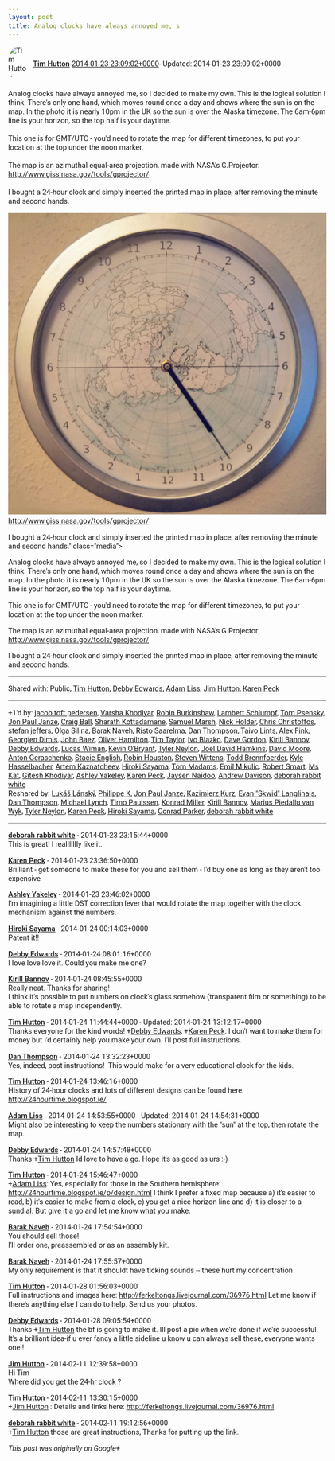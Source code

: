 ```yaml
---
layout: post
title: Analog clocks have always annoyed me, s
---
```


<html><head><meta charset="utf-8"><title>Analog clocks have always annoyed me, so I decided to make my own. This is th...</title><style>body {font: 11pt Roboto, Arial, sans-serif; max-width: 640px; margin: 24px;}.author-photo {border-radius: 50%; margin-right: 10px; width: 40px;}.author {font-weight: 500;}.main-content {margin: 15px 0 15px;}.post-title {font-weight: bold;}.location {display: block; margin-top: 15px;}.location img {float: left; margin-right: 5px; width: 20px;}.media-link {display: inline-block; max-width: 100%; vertical-align: top;}.media-link p {margin-top: 5px; max-height: 4em; overflow: scroll;}.media {max-height: 100vh; max-width: 100%;}.video-placeholder {background: black; display: flex; height: 300px; max-width: 100%; width: 640px;}.play-icon {border-bottom: 30px solid transparent; border-left: 50px solid white; border-top: 30px solid transparent; color: white; margin: auto;}.album {max-height: 800px; overflow: scroll; width: calc(100vw - 48px);}.album .media-link {margin-right: 5px; max-width: 250px;}.album .media {max-height: 250px;}.link-embed {border-top: 1px solid lightgrey; display: block; margin-top: 20px;}.link-embed img {max-width: 100%;}.inline-link-embed {display: block;}.inline-link-embed img {vertical-align: middle;}.link-title {display: inline-block; font-size: medium; font-weight: 300; padding-left: 1em;}.reshare-attribution {display: block; font-weight: bold; margin-bottom: 10px;}.poll-image {margin-bottom: 5px; max-height: 300px; max-width: 500px;}.poll-choice {align-items: center; display: flex; margin-bottom: 5px; max-width: 500px;}.poll-choice-percentage {background-color: lightblue; height: 100%; left: 0; position: absolute; z-index: -1;}.poll-choice-selected {margin-right: 5px;}.poll-choice-results {border: 1px solid lightgray; border-radius: 5px; display: flex; line-height: 40px; overflow: hidden; padding: 0 8px; position: relative;}.poll-choice-results, .poll-choice-description {flex-grow: 1; margin-right: 10px;}.poll-choice-image {width: 100%;}.poll-choice-image, .poll-choice-image img {max-height: 40px; max-width: 100px;}.poll-choice-votes {max-height: 100px; overflow: auto;}.plus-entity-embed {color: black; display: block; text-decoration: none;}.plus-entity-embed-cover-photo {max-height: 300px; max-width: 100%;}.plus-entity-embed-info {padding: 0 1em 1em;}.plus-entity-embed-info h2 {font-weight: 500; margin: 10px 0;}.plus-entity-embed-info p {font-size: small; margin: 0;}.collection-owner-avatar {border-radius: 50%; border: 2px solid white; height: 40px; margin-top: -22px;}.visibility {padding: 1em 0; border-top: 1px solid grey;}.post-activity {padding: 1em 0; border-top: 1px solid grey;}.comments {border-top: 1px solid gray; padding-top: 1em;}.comment + .comment {margin-top: 1em;}.comment .media-link, .comment .inline-link-embed {margin-top: 5px;}</style></head><body><div style="margin-bottom:1em;"><div style="display:flex; align-items:center"><img class="author-photo" src="https://lh4.googleusercontent.com/-epo4ZZKNqEw/AAAAAAAAAAI/AAAAAAAAVSU/qu3LpcHEnoQ/s64-c/photo.jpg" alt="Tim Hutton"><a href="https://plus.google.com/+TimHutton" target="_blank" class="author">Tim Hutton</a> - <a target="_blank" href="https://plus.google.com/+TimHutton/posts/YKNaznQFDKX">2014-01-23 23:09:02+0000</a><span> - Updated: 2014-01-23 23:09:02+0000</span></div><div class="main-content">Analog clocks have always annoyed me, so I decided to make my own. This is the logical solution I think. There&#39;s only one hand, which moves round once a day and shows where the sun is on the map. In the photo it is nearly 10pm in the UK so the sun is over the Alaska timezone. The 6am-6pm line is your horizon, so the top half is your daytime.<br><br>This one is for GMT/UTC - you&#39;d need to rotate the map for different timezones, to put your location at the top under the noon marker.<br><br>The map is an azimuthal equal-area projection, made with NASA&#39;s G.Projector: <a rel="nofollow" target="_blank" href="http://www.giss.nasa.gov/tools/gprojector/" class="ot-anchor bidi_isolate" jslog="10929; track:click" dir="ltr">http://www.giss.nasa.gov/tools/gprojector/</a><br><br>I bought a 24-hour clock and simply inserted the printed map in place, after removing the minute and second hands.</div><a href="/assets/finishedClockSmaller.jpg" target="_blank" class="media-link"><img src="/assets/finishedClockSmaller.jpg" alt="Analog clocks have always annoyed me, so I decided to make my own. This is the logical solution I think. There&#39;s only one hand, which moves round once a day and shows where the sun is on the map. In the photo it is nearly 10pm in the UK so the sun is over the Alaska timezone. The 6am-6pm line is your horizon, so the top half is your daytime.



This one is for GMT/UTC - you&#39;d need to rotate the map for different timezones, to put your location at the top under the noon marker.



The map is an azimuthal equal-area projection, made with NASA&#39;s G.Projector: http://www.giss.nasa.gov/tools/gprojector/



I bought a 24-hour clock and simply inserted the printed map in place, after removing the minute and second hands." class="media"><p>Analog clocks have always annoyed me, so I decided to make my own. This is the logical solution I think. There&#39;s only one hand, which moves round once a day and shows where the sun is on the map. In the photo it is nearly 10pm in the UK so the sun is over the Alaska timezone. The 6am-6pm line is your horizon, so the top half is your daytime.



This one is for GMT/UTC - you&#39;d need to rotate the map for different timezones, to put your location at the top under the noon marker.



The map is an azimuthal equal-area projection, made with NASA&#39;s G.Projector: http://www.giss.nasa.gov/tools/gprojector/



I bought a 24-hour clock and simply inserted the printed map in place, after removing the minute and second hands.</p></a></div><div class="visibility">Shared with: Public, <a href="https://plus.google.com/110214848059767137292">Tim Hutton</a>, <a href="https://plus.google.com/117346425504612579240">Debby Edwards</a>, <a href="https://plus.google.com/116984609600395690760">Adam Liss</a>, <a href="https://plus.google.com/107508075959984698788">Jim Hutton</a>, <a href="https://plus.google.com/102720991389623572574">Karen Peck</a></div><div class="post-activity"><div class="plus-oners">+1'd by: <a href="https://plus.google.com/+jacobtoftpedersen">jacob toft pedersen</a>, <a href="https://plus.google.com/111505218553005143757">Varsha Khodiyar</a>, <a href="https://plus.google.com/+roburky">Robin Burkinshaw</a>, <a href="https://plus.google.com/109134171685799811475">Lambert Schlumpf</a>, <a href="https://plus.google.com/106337677698022296060">Tom Psensky</a>, <a href="https://plus.google.com/+JonPaulJanze">Jon Paul Janze</a>, <a href="https://plus.google.com/+CraigBall">Craig Ball</a>, <a href="https://plus.google.com/113074119402573899073">Sharath Kottadamane</a>, <a href="https://plus.google.com/107610729550852029853">Samuel Marsh</a>, <a href="https://plus.google.com/+NickHolder">Nick Holder</a>, <a href="https://plus.google.com/+ChrisChristoffos">Chris Christoffos</a>, <a href="https://plus.google.com/115958517486719853660">stefan jeffers</a>, <a href="https://plus.google.com/+OlgaSilina">Olga Silina</a>, <a href="https://plus.google.com/+BarakNaveh">Barak Naveh</a>, <a href="https://plus.google.com/112290577773861095122">Risto Saarelma</a>, <a href="https://plus.google.com/+DanThompson">Dan Thompson</a>, <a href="https://plus.google.com/+TaivoLints">Taivo Lints</a>, <a href="https://plus.google.com/+AlexFink">Alex Fink</a>, <a href="https://plus.google.com/+GeorgienDimis">Georgien Dimis</a>, <a href="https://plus.google.com/+johncbaez999">John Baez</a>, <a href="https://plus.google.com/+OliverHamilton">Oliver Hamilton</a>, <a href="https://plus.google.com/+TimTaylorUK">Tim Taylor</a>, <a href="https://plus.google.com/110406149810977158612">Ivo Blazko</a>, <a href="https://plus.google.com/+DaveGordon0">Dave Gordon</a>, <a href="https://plus.google.com/+KirillBannov">Kirill Bannov</a>, <a href="https://plus.google.com/+DebbyEdwardsDebbyB">Debby Edwards</a>, <a href="https://plus.google.com/+LucasWiman">Lucas Wiman</a>, <a href="https://plus.google.com/+KevinOBryant">Kevin O&#39;Bryant</a>, <a href="https://plus.google.com/+tylerneylon">Tyler Neylon</a>, <a href="https://plus.google.com/+JoelDavidHamkins1">Joel David Hamkins</a>, <a href="https://plus.google.com/107321313584898904150">David Moore</a>, <a href="https://plus.google.com/+AntonGeraschenko">Anton Geraschenko</a>, <a href="https://plus.google.com/+StacieEnglish">Stacie English</a>, <a href="https://plus.google.com/+RobinHouston">Robin Houston</a>, <a href="https://plus.google.com/112457107445031703644">Steven Wittens</a>, <a href="https://plus.google.com/+ToddBrennfoerder">Todd Brennfoerder</a>, <a href="https://plus.google.com/+KyleHasselbacher">Kyle Hasselbacher</a>, <a href="https://plus.google.com/101780559173703781847">Artem Kaznatcheev</a>, <a href="https://plus.google.com/108656957140823938500">Hiroki Sayama</a>, <a href="https://plus.google.com/+TomMadams">Tom Madams</a>, <a href="https://plus.google.com/+EmilMikulic">Emil Mikulic</a>, <a href="https://plus.google.com/+RobertSmart">Robert Smart</a>, <a href="https://plus.google.com/103314842937793937248">Ms Kat</a>, <a href="https://plus.google.com/105882661687265231815">Gitesh Khodiyar</a>, <a href="https://plus.google.com/+AshleyYakeley">Ashley Yakeley</a>, <a href="https://plus.google.com/+KarenPeck">Karen Peck</a>, <a href="https://plus.google.com/+jaysennaidoo">Jaysen Naidoo</a>, <a href="https://plus.google.com/+AndrewDavison">Andrew Davison</a>, <a href="https://plus.google.com/114518922325311761918">deborah rabbit white</a></div><div class="resharers">Reshared by: <a href="https://plus.google.com/105182237001468926210">Lukáš Lánský</a>, <a href="https://plus.google.com/107508455364013370992">Philippe K</a>, <a href="https://plus.google.com/+JonPaulJanze">Jon Paul Janze</a>, <a href="https://plus.google.com/114518867724747381102">Kazimierz Kurz</a>, <a href="https://plus.google.com/+EvanSkwidLanglinais">Evan &quot;Skwid&quot; Langlinais</a>, <a href="https://plus.google.com/+DanThompson">Dan Thompson</a>, <a href="https://plus.google.com/+MichaelLynch">Michael Lynch</a>, <a href="https://plus.google.com/+TimoPaulssen">Timo Paulssen</a>, <a href="https://plus.google.com/+KonradMiller">Konrad Miller</a>, <a href="https://plus.google.com/+KirillBannov">Kirill Bannov</a>, <a href="https://plus.google.com/+Marius_Piedallu_van_Wyk">Marius Piedallu van Wyk</a>, <a href="https://plus.google.com/+tylerneylon">Tyler Neylon</a>, <a href="https://plus.google.com/+KarenPeck">Karen Peck</a>, <a href="https://plus.google.com/108656957140823938500">Hiroki Sayama</a>, <a href="https://plus.google.com/+ConradParker">Conrad Parker</a>, <a href="https://plus.google.com/114518922325311761918">deborah rabbit white</a></div></div><div class="comments"><div class="comment"><a target="_blank" href="https://plus.google.com/114518922325311761918" class="author">deborah rabbit white</a><span class="time"> - 2014-01-23 23:15:44+0000</span><div class="comment-content">This is great! I reallllllly like it.</div></div><div class="comment"><a target="_blank" href="https://plus.google.com/+KarenPeck" class="author">Karen Peck</a><span class="time"> - 2014-01-23 23:36:50+0000</span><div class="comment-content">Brilliant - get someone to make these for you and sell them - I&#39;d buy one as long as they aren&#39;t too expensive</div></div><div class="comment"><a target="_blank" href="https://plus.google.com/+AshleyYakeley" class="author">Ashley Yakeley</a><span class="time"> - 2014-01-23 23:46:02+0000</span><div class="comment-content">I&#39;m imagining a little DST correction lever that would rotate the map together with the clock mechanism against the numbers.</div></div><div class="comment"><a target="_blank" href="https://plus.google.com/108656957140823938500" class="author">Hiroki Sayama</a><span class="time"> - 2014-01-24 00:14:03+0000</span><div class="comment-content">Patent it!!</div></div><div class="comment"><a target="_blank" href="https://plus.google.com/+DebbyEdwardsDebbyB" class="author">Debby Edwards</a><span class="time"> - 2014-01-24 08:01:16+0000</span><div class="comment-content">I love love love it. Could you make me one? </div></div><div class="comment"><a target="_blank" href="https://plus.google.com/+KirillBannov" class="author">Kirill Bannov</a><span class="time"> - 2014-01-24 08:45:55+0000</span><div class="comment-content">Really neat. Thanks for sharing!<br>I think it&#39;s possible to put numbers on clock&#39;s glass somehow (transparent film or something) to be able to rotate a map independently.</div></div><div class="comment"><a target="_blank" href="https://plus.google.com/+TimHutton" class="author">Tim Hutton</a><span class="time"> - 2014-01-24 11:44:44+0000</span><span> - Updated: 2014-01-24 13:12:17+0000</span><div class="comment-content">Thanks everyone for the kind words! <span class="proflinkWrapper"><span class="proflinkPrefix">+</span><a class="proflink bidi_isolate" href="https://plus.google.com/117346425504612579240" oid="117346425504612579240" >Debby Edwards</a></span>, <span class="proflinkWrapper"><span class="proflinkPrefix">+</span><a class="proflink bidi_isolate" href="https://plus.google.com/102720991389623572574" oid="102720991389623572574" >Karen Peck</a></span>: I don&#39;t want to make them for money but I&#39;d certainly help you make your own. I&#39;ll post full instructions.</div></div><div class="comment"><a target="_blank" href="https://plus.google.com/+DanThompson" class="author">Dan Thompson</a><span class="time"> - 2014-01-24 13:32:23+0000</span><div class="comment-content">Yes, indeed, post instructions!  This would make for a very educational clock for the kids.</div></div><div class="comment"><a target="_blank" href="https://plus.google.com/+TimHutton" class="author">Tim Hutton</a><span class="time"> - 2014-01-24 13:46:16+0000</span><div class="comment-content">History of 24-hour clocks and lots of different designs can be found here: <a rel="nofollow" target="_blank" href="http://24hourtime.blogspot.ie/" class="ot-anchor bidi_isolate" jslog="10929; track:click" dir="ltr">http://24hourtime.blogspot.ie/</a></div></div><div class="comment"><a target="_blank" href="https://plus.google.com/+AdamLiss" class="author">Adam Liss</a><span class="time"> - 2014-01-24 14:53:55+0000</span><span> - Updated: 2014-01-24 14:54:31+0000</span><div class="comment-content">Might also be interesting to keep the numbers stationary with the &quot;sun&quot; at the top, then rotate the map.﻿</div></div><div class="comment"><a target="_blank" href="https://plus.google.com/+DebbyEdwardsDebbyB" class="author">Debby Edwards</a><span class="time"> - 2014-01-24 14:57:48+0000</span><div class="comment-content">Thanks <span class="proflinkWrapper"><span class="proflinkPrefix">+</span><a class="proflink bidi_isolate" href="https://plus.google.com/110214848059767137292" oid="110214848059767137292" >Tim Hutton</a></span> Id love to have a go. Hope it&#39;s as good as urs :-)</div></div><div class="comment"><a target="_blank" href="https://plus.google.com/+TimHutton" class="author">Tim Hutton</a><span class="time"> - 2014-01-24 15:46:47+0000</span><div class="comment-content"><span class="proflinkWrapper"><span class="proflinkPrefix">+</span><a class="proflink bidi_isolate" href="https://plus.google.com/116984609600395690760" oid="116984609600395690760" >Adam Liss</a></span>: Yes, especially for those in the Southern hemisphere: <a rel="nofollow" target="_blank" href="http://24hourtime.blogspot.ie/p/design.html" class="ot-anchor bidi_isolate" jslog="10929; track:click" dir="ltr">http://24hourtime.blogspot.ie/p/design.html</a> I think I prefer a fixed map because a) it&#39;s easier to read, b) it&#39;s easier to make from a clock, c) you get a nice horizon line and d) it is closer to a sundial. But give it a go and let me know what you make.</div></div><div class="comment"><a target="_blank" href="https://plus.google.com/+BarakNaveh" class="author">Barak Naveh</a><span class="time"> - 2014-01-24 17:54:54+0000</span><div class="comment-content">You should sell those! <br>I&#39;ll order one, preassembled or as an assembly kit. </div></div><div class="comment"><a target="_blank" href="https://plus.google.com/+BarakNaveh" class="author">Barak Naveh</a><span class="time"> - 2014-01-24 17:55:57+0000</span><div class="comment-content">My only requirement is that it shouldt have ticking sounds -- these hurt my concentration </div></div><div class="comment"><a target="_blank" href="https://plus.google.com/+TimHutton" class="author">Tim Hutton</a><span class="time"> - 2014-01-28 01:56:03+0000</span><div class="comment-content">Full instructions and images here: <a rel="nofollow" target="_blank" href="http://ferkeltongs.livejournal.com/36976.html" class="ot-anchor bidi_isolate" jslog="10929; track:click" dir="ltr">http://ferkeltongs.livejournal.com/36976.html</a> Let me know if there&#39;s anything else I can do to help. Send us your photos.</div></div><div class="comment"><a target="_blank" href="https://plus.google.com/+DebbyEdwardsDebbyB" class="author">Debby Edwards</a><span class="time"> - 2014-01-28 09:05:54+0000</span><div class="comment-content">Thanks <span class="proflinkWrapper"><span class="proflinkPrefix">+</span><a class="proflink bidi_isolate" href="https://plus.google.com/110214848059767137292" oid="110214848059767137292" >Tim Hutton</a></span> the bf is going to make it. Ill post a pic when we&#39;re done if we&#39;re successful.  It&#39;s a brilliant idea-if u ever fancy a little sideline u know u can always sell these,  everyone wants one!!</div></div><div class="comment"><a target="_blank" href="https://plus.google.com/107508075959984698788" class="author">Jim Hutton</a><span class="time"> - 2014-02-11 12:39:58+0000</span><div class="comment-content">Hi Tim<br>Where did you get the 24-hr clock ?</div></div><div class="comment"><a target="_blank" href="https://plus.google.com/+TimHutton" class="author">Tim Hutton</a><span class="time"> - 2014-02-11 13:30:15+0000</span><div class="comment-content"><span class="proflinkWrapper"><span class="proflinkPrefix">+</span><a class="proflink bidi_isolate" href="https://plus.google.com/107508075959984698788" oid="107508075959984698788" >Jim Hutton</a></span> : Details and links here: <a rel="nofollow" target="_blank" href="http://ferkeltongs.livejournal.com/36976.html" class="ot-anchor bidi_isolate" jslog="10929; track:click" dir="ltr">http://ferkeltongs.livejournal.com/36976.html</a></div></div><div class="comment"><a target="_blank" href="https://plus.google.com/114518922325311761918" class="author">deborah rabbit white</a><span class="time"> - 2014-02-11 19:12:56+0000</span><div class="comment-content"><span class="proflinkWrapper"><span class="proflinkPrefix">+</span><a class="proflink bidi_isolate" href="https://plus.google.com/110214848059767137292" oid="110214848059767137292" >Tim Hutton</a></span> those are great instructions, Thanks for putting up the link.</div></div></div></body></html>

<i>This post was originally on Google+</i>